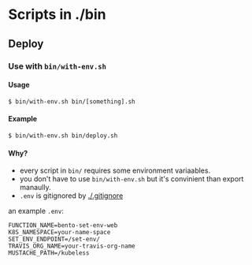 # Scripts in ./bin

## Deploy

### Use with `bin/with-env.sh`

#### Usage
`$ bin/with-env.sh bin/[something].sh`

#### Example
`$ bin/with-env.sh bin/deploy.sh`

#### Why?
- every script in `bin/` requires some environment variaables.
- you don't have to use `bin/with-env.sh` but it's convinient than export manaully.
- `.env` is gitignored by [./.gitignore](./.gitignore)

an example `.env`:
```
FUNCTION_NAME=bento-set-env-web
K8S_NAMESPACE=your-name-space
SET_ENV_ENDPOINT=/set-env/
TRAVIS_ORG_NAME=your-travis-org-name
MUSTACHE_PATH=/kubeless
```
